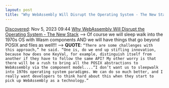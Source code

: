 ```yaml
---
layout: post
title: "Why WebAssembly Will Disrupt the Operating System - The New Stack"
---
```

[Discovered](http://rolandtanglao.com/2020/07/29/p1-blogthis-checkvist-list-links-to-blog/): Nov 5, 2023 09:44  [Why WebAssembly Will Disrupt the Operating System - The New Stack](https://thenewstack.io/why-webassembly-will-disrupt-the-operating-system/) --> Of course we will sleep walk into the 1970s OS with Wasm components AND we will have things that go beyond POSIX and files as well!!! --> **QUOTE**: `“There are some challenges with this approach,” he said. “One is, do we end up stifling innovation, because how does one KeyVal, for example, distinguish itself from another if they have to follow the same API? My other worry is that there will be a rush to bring all the POSIX abstractions to WebAssembly via the component model....“I don’t want us to sleepwalk into 1970s operating system paradigms. We can do so much better, and I really want developers to think hard about this when they start to pick up WebAssembly as a technology.”`
